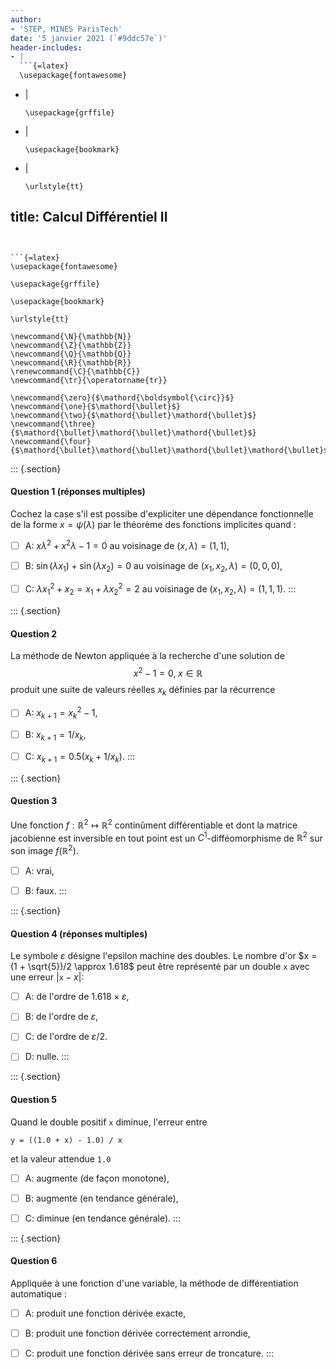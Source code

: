 ```yaml
---
author:
- 'STEP, MINES ParisTech'
date: '5 janvier 2021 (`#9ddc57e`)'
header-includes:
- |
  ```{=latex}
  \usepackage{fontawesome}
  ```
- |
  ```{=latex}
  \usepackage{grffile}
  ```
- |
  ```{=latex}
  \usepackage{bookmark}
  ```
- |
  ```{=latex}
  \urlstyle{tt}
  ```
title: Calcul Différentiel II
---
```


```{=latex}
\usepackage{fontawesome}
```

```{=latex}
\usepackage{grffile}
```

```{=latex}
\usepackage{bookmark}
```

```{=latex}
\urlstyle{tt}
```

```{=tex}
\newcommand{\N}{\mathbb{N}}
\newcommand{\Z}{\mathbb{Z}}
\newcommand{\Q}{\mathbb{Q}}
\newcommand{\R}{\mathbb{R}}
\renewcommand{\C}{\mathbb{C}}
\newcommand{\tr}{\operatorname{tr}}
```
```{=tex}
\newcommand{\zero}{$\mathord{\boldsymbol{\circ}}$}
\newcommand{\one}{$\mathord{\bullet}$}
\newcommand{\two}{$\mathord{\bullet}\mathord{\bullet}$}
\newcommand{\three}{$\mathord{\bullet}\mathord{\bullet}\mathord{\bullet}$}
\newcommand{\four}{$\mathord{\bullet}\mathord{\bullet}\mathord{\bullet}\mathord{\bullet}$}
```
::: {.section}
#### Question 1 (réponses multiples)

Cochez la case s'il est possibe d'expliciter une dépendance
fonctionnelle de la forme $x=\psi(\lambda)$ par le théorème des
fonctions implicites quand :

-   [ ] A: $x \lambda^2 + x^2 \lambda -1 = 0$ au voisinage de
    $(x,\lambda)=(1,1)$,

-   [ ] B: $\sin(\lambda x_1) + \sin(\lambda x_2) = 0$ au voisinage de
    $(x_1, x_2, \lambda)=(0,0,0)$,

-   [ ] C: $\lambda x_1^2 + x_2 = x_1 + \lambda x_2^2 = 2$ au voisinage
    de $(x_1, x_2, \lambda)=(1,1,1)$.
:::

::: {.section}
#### Question 2

La méthode de Newton appliquée à la recherche d'une solution de $$
x^2 - 1 = 0, \; x \in \mathbb{R}
$$ produit une suite de valeurs réelles $x_k$ définies par la récurrence

-   [ ] A: $x_{k+1} = x_k^2 - 1$,

-   [ ] B: $x_{k+1} = 1/x_k$,

-   [ ] C: $x_{k+1} = 0.5 (x_k + 1 / x_k)$.
:::

::: {.section}
#### Question 3

Une fonction $f: \mathbb{R}^2 \mapsto \mathbb{R}^2$ continûment
différentiable et dont la matrice jacobienne est inversible en tout
point est un $C^1$-difféomorphisme de $\mathbb{R}^2$ sur son image
$f(\mathbb{R}^2)$.

-   [ ] A: vrai,

-   [ ] B: faux.
:::

::: {.section}
#### Question 4 (réponses multiples)

Le symbole $\varepsilon$ désigne l'epsilon machine des doubles. Le
nombre d'or $x = (1 + \sqrt{5})/2 \approx 1.618$ peut être représenté
par un double $\mathtt{x}$ avec une erreur $|\mathtt{x} - x|$:

-   [ ] A: de l'ordre de $1.618 \times \varepsilon$,

-   [ ] B: de l'ordre de $\varepsilon$,

-   [ ] C: de l'ordre de $\varepsilon / 2$.

-   [ ] D: nulle.
:::

::: {.section}
#### Question 5

Quand le double positif `x` diminue, l'erreur entre

    y = ((1.0 + x) - 1.0) / x

et la valeur attendue `1.0`

-   [ ] A: augmente (de façon monotone),

-   [ ] B: augmente (en tendance générale),

-   [ ] C: diminue (en tendance générale).
:::

::: {.section}
#### Question 6

Appliquée à une fonction d'une variable, la méthode de différentiation
automatique :

-   [ ] A: produit une fonction dérivée exacte,

-   [ ] B: produit une fonction dérivée correctement arrondie,

-   [ ] C: produit une fonction dérivée sans erreur de troncature.
:::
